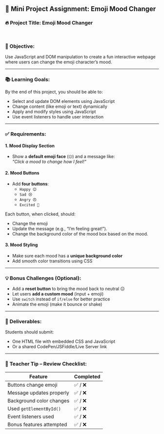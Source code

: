 ## 📝 **Mini Project Assignment: Emoji Mood Changer**

### 🔥 Project Title: **Emoji Mood Changer**

<br>

### 🎯 Objective:

Use JavaScript and DOM manipulation to create a fun interactive webpage where users can change the emoji character’s mood.

---

### 📚 **Learning Goals:**

By the end of this project, you should be able to:

- Select and update DOM elements using JavaScript
- Change content (like emoji or text) dynamically
- Apply and modify styles using JavaScript
- Use event listeners to handle user interaction

---

### ✅ **Requirements:**

#### 1. **Mood Display Section**

- Show a **default emoji face** (`😐`) and a message like:  
  _"Click a mood to change how I feel!"_

#### 2. **Mood Buttons**

- Add **four buttons**:
  - `Happy 😊`
  - `Sad 😢`
  - `Angry 😠`
  - `Excited 🤩`

Each button, when clicked, should:

- Change the emoji
- Update the message (e.g., “I’m feeling great!”).
- Change the background color of the mood box based on the mood.

#### 3. **Mood Styling**

- Make sure each mood has a **unique background color**
- Add smooth color transitions using CSS

---

### 💡 **Bonus Challenges (Optional):**

- Add a **reset button** to bring the mood back to neutral 😐
- Let users **add a custom mood** (input + emoji)
- Use `switch` instead of `if/else` for better practice
- Animate the emoji (make it bounce or shake)

---

### 📁 **Deliverables:**

Students should submit:

- One HTML file with embedded CSS and JavaScript
- Or a shared CodePen/JSFiddle/Live Server link

---

### 🧠 **Teacher Tip – Review Checklist:**

| Feature                  | Completed |
| ------------------------ | --------- |
| Buttons change emoji     | ✅ / ❌   |
| Message updates properly | ✅ / ❌   |
| Background color changes | ✅ / ❌   |
| Used `getElementById()`  | ✅ / ❌   |
| Event listeners used     | ✅ / ❌   |
| Bonus features attempted | ✅ / ❌   |
